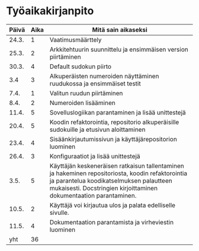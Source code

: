 # Työaikakirjanpito

| Päivä | Aika | Mitä sain aikaseksi   |
|-------|------|-----------------------|
|24.3.  |  1   | Vaatimusmäärttely     |
|25.3.  |  2   | Arkkitehtuurin suunnittelu ja ensimmäisen version piirtäminen |
|30.3.  |  4   |Default sudokun piirto |
|3.4    |  3   |Alkuperäisten numeroiden näyttäminen ruudukossa ja ensimmäiset testit |
|7.4.   |  1   |Valitun ruudun piirtäminen |
|8.4.   |  2   |Numeroiden lisääminen|
|11.4.  |  5   |Sovelluslogiikan parantaminen ja lisää unittestejä|
|20.4.  |  5   |Koodin refaktorointia, repositorio alkuperäisille sudokuille ja etusivun aloittaminen|
|23.4.  |  4   |Sisäänkirjautumissivun ja käyttäjärepositorion luominen|
|26.4.  |  3   |Konfiguraatiot ja lisää unittestejä|
|3.5.   |  5   |Käyttäjän keskeneräisen ratkaisun tallentaminen ja hakeminen repositoriosta, koodin refaktorointia ja parantelua koodikatselmuksen palautteen mukaisesti. Docstringien kirjoittaminen dokumentaation parantaminen.|
|10.5.  |  2   |Käyttäjä voi kirjautua ulos ja palata edelliselle sivulle.|
|11.5.  |  4   |Dokumentaation parantamista ja virheviestin luominen |
|yht    |  36  |
